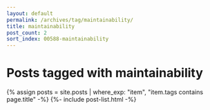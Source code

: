 ```yaml
---
layout: default
permalink: /archives/tag/maintainability/
title: maintainability
post_count: 2
sort_index: 00588-maintainability
---
```

<h1 class="page-heading">Posts tagged with maintainability</h1>
{% assign posts = site.posts | where_exp: "item", "item.tags contains page.title" -%}
{%- include post-list.html -%}
